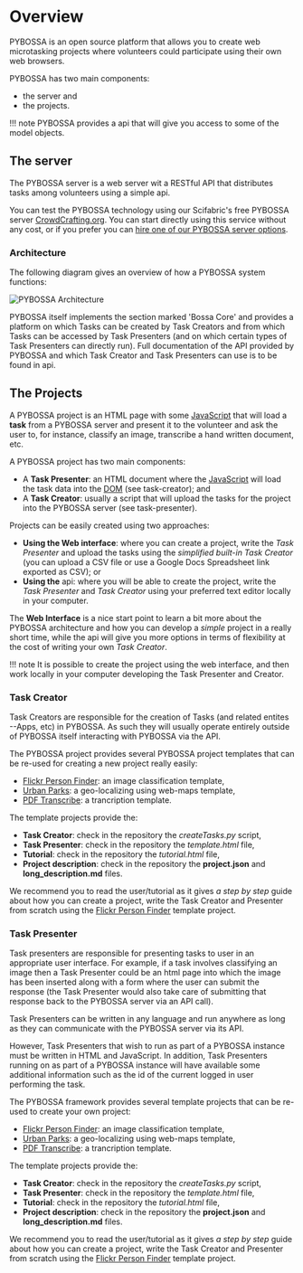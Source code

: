 # Overview

PYBOSSA is an open source platform that allows you to create web
microtasking projects where volunteers could participate using their own
web browsers.

PYBOSSA has two main components:

- the server and
- the projects.

!!! note
    PYBOSSA provides a api that will give you access to some of the model
    objects.

## The server

The PYBOSSA server is a web server wit a RESTful API that
distributes tasks among volunteers using a
simple api.

You can test the PYBOSSA technology using our Scifabric's free PYBOSSA server
[CrowdCrafting.org](http://crowdcrafting.org). You can
start directly using this service without any cost, or if you prefer
you can [hire one of our PYBOSSA server options](https://scifabric.com/pricing/).

### Architecture

The following diagram gives an overview of how a PYBOSSA system
functions:

![PYBOSSA Architecture](https://docs.google.com/drawings/pub?id=1ZXoCX5Q5AbOXu7-99yrNPoNLCpdxzONsXpCXEL6-4_Q&w=960&h=720)

PYBOSSA itself implements the section marked 'Bossa Core' and provides a
platform on which Tasks can be created by Task Creators and from which
Tasks can be accessed by Task Presenters (and on which certain types of
Task Presenters can directly run). Full documentation of the API
provided by PYBOSSA and which Task Creator and Task Presenters can use
is to be found in api.

## The Projects

A PYBOSSA project is an HTML page with some
[JavaScript](http://en.wikipedia.org/wiki/JavaScript) that will load a
**task** from a PYBOSSA server and present it to the volunteer and ask
the user to, for instance, classify an image, transcribe a hand written
document, etc.

A PYBOSSA project has two main components:

- A **Task Presenter**: an HTML document where the
  [JavaScript](http://en.wikipedia.org/wiki/JavaScript) will load the
  task data into the
  [DOM](http://en.wikipedia.org/wiki/Document_Object_Model) (see
  task-creator); and
- A **Task Creator**: usually a script that will upload the tasks for
  the project into the PYBOSSA server (see task-presenter).

Projects can be easily created using two approaches:

- **Using the Web interface**: where you can create a project, write
  the *Task Presenter* and upload the tasks using the *simplified
  built-in Task Creator* (you can upload a CSV file or use a Google
  Docs Spreadsheet link exported as CSV); or
- **Using the** api: where you will be able to create the project,
  write the *Task Presenter* and *Task Creator* using your preferred
  text editor locally in your computer.

The **Web Interface** is a nice start point to learn a bit more about
the PYBOSSA architecture and how you can develop a *simple* project in a
really short time, while the api will give you more options in terms of
flexibility at the cost of writing your own *Task Creator*.

!!! note
    It is possible to create the project using the web interface, and then
    work locally in your computer developing the Task Presenter and Creator.

### Task Creator

Task Creators are responsible for the creation of Tasks (and related
entites --Apps, etc) in PYBOSSA. As such they will usually operate
entirely outside of PYBOSSA itself interacting with PYBOSSA via the API.

The PYBOSSA project provides several PYBOSSA project templates that can
be re-used for creating a new project really easily:

- [Flickr Person Finder](https://github.com/Scifabric/app-flickrperson): an image
  classification template,
- [Urban Parks](https://github.com/Scifabric/app-geocoding): a geo-localizing using web-maps template,
- [PDF Transcribe](https://github.com/Scifabric/pdftranscribe): a trancription template.

The template projects provide the:

- **Task Creator**: check in the repository the *createTasks.py*
  script,
- **Task Presenter**: check in the repository the *template.html*
  file,
- **Tutorial**: check in the repository the *tutorial.html* file,
- **Project description**: check in the repository the **project.json**
  and **long_description.md** files.

We recommend you to read the user/tutorial as it gives *a step by step*
guide about how you can create a project, write the Task Creator and
Presenter from scratch using the [Flickr Person
Finder](https://github.com/Scifabric/app-flickrperson) template project.

### Task Presenter

Task presenters are responsible for presenting tasks to user in an
appropriate user interface. For example, if a task involves classifying
an image then a Task Presenter could be an html page into which the
image has been inserted along with a form where the user can submit the
response (the Task Presenter would also take care of submitting that
response back to the PYBOSSA server via an API call).

Task Presenters can be written in any language and run anywhere as long
as they can communicate with the PYBOSSA server via its API.

However, Task Presenters that wish to run as part of a PYBOSSA instance
must be written in HTML and JavaScript. In addition, Task Presenters
running on as part of a PYBOSSA instance will have available some
additional information such as the id of the current logged in user
performing the task.

The PYBOSSA framework provides several template projects that can be
re-used to create your own project:

- [Flickr Person
  Finder](https://github.com/Scifabric/app-flickrperson): an image
  classification template,
- [Urban Parks](https://github.com/Scifabric/app-geocoding): a
  geo-localizing using web-maps template,
- [PDF Transcribe](https://github.com/Scifabric/pdftranscribe): a
  trancription template.

The template projects provide the:

- **Task Creator**: check in the repository the *createTasks.py*
  script,
- **Task Presenter**: check in the repository the *template.html*
  file,
- **Tutorial**: check in the repository the *tutorial.html* file,
- **Project description**: check in the repository the **project.json**
  and **long_description.md** files.

We recommend you to read the user/tutorial as it gives *a step by step*
guide about how you can create a project, write the Task Creator and
Presenter from scratch using the [Flickr Person Finder](https://github.com/Scifabric/app-flickrperson) template project.
